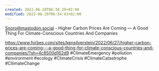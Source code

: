 ```yaml
---
created: 2022-06-28T06:34:29+02:00
modified: 2022-06-28T06:34:43+02:00
---
```


Snoro@mastodon.social - Higher Carbon Prices Are Coming — A Good Thing For Climate-Conscious Countries And Companies

https://www.forbes.com/sites/kensilverstein/2022/06/27/higher-carbon-prices-are-coming---a-good-thing-for-climate-conscious-countries-and-companies/?sh=4c8500d162d9 #ClimateEmergency #pollution #environment #ecology #ClimateCrisis #ClimateCatastrophe #CllimateChange
